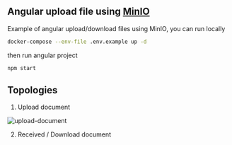 ## Angular upload file using [MinIO](https://min.io/)

Example of angular upload/download files using MinIO, you can run locally

```bash
docker-compose --env-file .env.example up -d
```

then run angular project

```bash
npm start
```

## Topologies 

1. Upload document

![upload-document](https://www.plantuml.com/plantuml/png/RL3DIWGn3BxtAV822ulUFCYkdlOWYk83PDewPkqqGvCAlht9_WmZU6k_Vx8JnQPzAW6xSktJa5i869KRF1RALG45kXWwcv0YpMZOlewzO7EkZY5oAJagSHLuedfuTdoYIlp7z83nAzUqVpauZpE5X8e3IeOFAbaSJSEfdRvHyoLY-RfZ-RZGPy7ctYR07RpFXJ41JJZcHURhZ3NDASjaRxQ03FB642gRfj7ugQwySkUCBlwMMvWRAqSkmMXmHmZdjCsr-pNBp5Koy73CKO7IfTKcUwToMtF_jwB0KRYkMjnj8McuHlYzpg8qUBld6zTZp28WhacBhOwhOJVRxMMI7sr5zDFPt9QoQECVdxIp3Nqglm00)

2. Received / Download document

